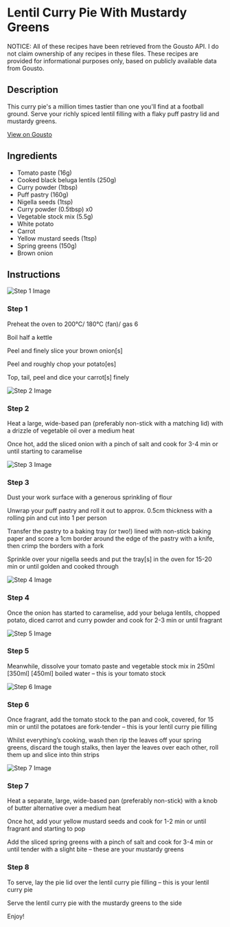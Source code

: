 # Lentil Curry Pie With Mustardy Greens

NOTICE: All of these recipes have been retrieved from the Gousto API. I do not claim ownership of any recipes in these files. These recipes are provided for informational purposes only, based on publicly available data from Gousto.

## Description

This curry pie's a million times tastier than one you'll find at a football ground. Serve your richly spiced lentil filling with a flaky puff pastry lid and mustardy greens. 

[View on Gousto](https://www.gousto.co.uk/recipes/cookbook/lentil-curry-pie-with-mustardy-greens)

## Ingredients

- Tomato paste (16g)
- Cooked black beluga lentils (250g)
- Curry powder (1tbsp)
- Puff pastry (160g)
- Nigella seeds (1tsp)
- Curry powder (0.5tbsp) x0
- Vegetable stock mix (5.5g)
- White potato
- Carrot
- Yellow mustard seeds (1tsp)
- Spring greens (150g)
- Brown onion

## Instructions

![Step 1 Image](https://production-media.gousto.co.uk/cms/recipe-step-image/step-1-copy-1631006960197-x200.jpg)

### Step 1

Preheat the oven to 200°C/ 180°C (fan)/ gas 6

Boil half a kettle

Peel and finely slice your brown onion[s]

Peel and roughly chop your potato[es]

Top, tail, peel and dice your carrot[s] finely

![Step 2 Image](https://production-media.gousto.co.uk/cms/recipe-step-image/step-2-copy-1631006965305-x200.jpg)

### Step 2

Heat a large, wide-based pan (preferably non-stick with a matching lid) with a drizzle of vegetable oil over a medium heat

Once hot, add the sliced onion with a pinch of salt and cook for 3-4 min or until starting to caramelise

![Step 3 Image](https://production-media.gousto.co.uk/cms/recipe-step-image/step-3-copy-1631006971956-x200.jpg)

### Step 3

Dust your work surface with a generous sprinkling of flour

Unwrap your puff pastry and roll it out to approx. 0.5cm thickness with a rolling pin and cut into 1 per person

Transfer the pastry to a baking tray (or two!) lined with non-stick baking paper and score a 1cm border around the edge of the pastry with a knife, then crimp the borders with a fork

Sprinkle over your nigella seeds and put the tray[s] in the oven for 15-20 min or until golden and cooked through

![Step 4 Image](https://production-media.gousto.co.uk/cms/recipe-step-image/step-4-copy-1631006977790-x200.jpg)

### Step 4

Once the onion has started to caramelise, add your beluga lentils, chopped potato, diced carrot and curry powder and cook for 2-3 min or until fragrant

![Step 5 Image](https://production-media.gousto.co.uk/cms/recipe-step-image/step-5-copy-1631006986605-x200.jpg)

### Step 5

Meanwhile, dissolve your tomato paste and vegetable stock mix in 250ml <span class="text-purple">[350ml]</span> <span class="text-danger">[450ml]</span> boiled water – this is your tomato stock

![Step 6 Image](https://production-media.gousto.co.uk/cms/recipe-step-image/step-6-copy-1631006993393-x200.jpg)

### Step 6

Once fragrant, add the tomato stock to the pan and cook, covered, for 15 min or until the potatoes are fork-tender – this is your lentil curry pie filling

Whilst everything’s cooking, wash then rip the leaves off your spring greens, discard the tough stalks, then layer the leaves over each other, roll them up and slice into thin strips

![Step 7 Image](https://production-media.gousto.co.uk/cms/recipe-step-image/step-7-copy-1631007005139-x200.jpg)

### Step 7

Heat a separate, large, wide-based pan (preferably non-stick) with a knob of butter alternative over a medium heat

Once hot, add your yellow mustard seeds and cook for 1-2 min or until fragrant and starting to pop

Add the sliced spring greens with a pinch of salt and cook for 3-4 min or until tender with a slight bite – these are your mustardy greens

### Step 8

To serve, lay the pie lid over the lentil curry pie filling – this is your lentil curry pie

Serve the lentil curry pie with the mustardy greens to the side

Enjoy!

